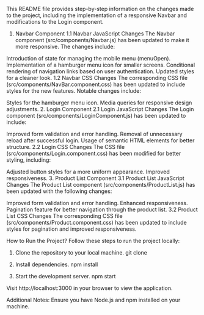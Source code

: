 This README file provides step-by-step information on the changes made to the project, including the implementation of a responsive Navbar and modifications to the Login component.

1. Navbar Component
1.1 Navbar JavaScript Changes
The Navbar component (src/components/Navbar.js) has been updated to make it more responsive. The changes include:

Introduction of state for managing the mobile menu (menuOpen).
Implementation of a hamburger menu icon for smaller screens.
Conditional rendering of navigation links based on user authentication.
Updated styles for a cleaner look.
1.2 Navbar CSS Changes
The corresponding CSS file (src/components/NavBar.component.css) has been updated to include styles for the new features. Notable changes include:

Styles for the hamburger menu icon.
Media queries for responsive design adjustments.
2. Login Component
2.1 Login JavaScript Changes
The Login component (src/components/LoginComponent.js) has been updated to include:

Improved form validation and error handling.
Removal of unnecessary reload after successful login.
Usage of semantic HTML elements for better structure.
2.2 Login CSS Changes
The CSS file (src/components/Login.component.css) has been modified for better styling, including:

Adjusted button styles for a more uniform appearance.
Improved responsiveness.
3. Product List Component
3.1 Product List JavaScript Changes
The Product List component (src/components/ProductList.js) has been updated with the following changes:

Improved form validation and error handling.
Enhanced responsiveness.
Pagination feature for better navigation through the product list.
3.2 Product List CSS Changes
The corresponding CSS file (src/components/Product.component.css) has been updated to include styles for pagination and improved responsiveness.

How to Run the Project?
Follow these steps to run the project locally:

1. Clone the repository to your local machine.
git clone <repository-url>

2. Install dependencies.
npm install

3. Start the development server.
npm start

Visit http://localhost:3000 in your browser to view the application.

Additional Notes:
Ensure you have Node.js and npm installed on your machine.



